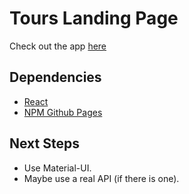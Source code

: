 # Tours Landing Page

Check out the app [here](https://the-fetaverse.github.io/ra-tours-landing-page/)

## Dependencies

- [React](https://reactjs.org/)
- [NPM Github Pages](https://www.npmjs.com/package/gh-pages)


## Next Steps
- Use Material-UI.
- Maybe use a real API (if there is one).
